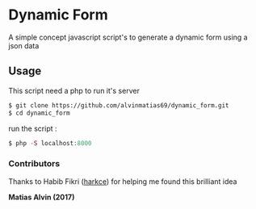 # Dynamic Form
A simple concept javascript script's to generate a dynamic form using a json data

## Usage
This script need a php to run it's server

```sh
$ git clone https://github.com/alvinmatias69/dynamic_form.git
$ cd dynamic_form
```

run the script :
```php
$ php -S localhost:8000
```

### Contributors
Thanks to Habib Fikri ([harkce](https://github.com/harkce)) for helping me found this brilliant idea

**Matias Alvin (2017)**